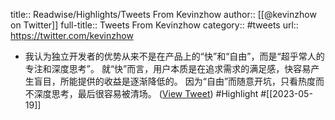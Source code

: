title:: Readwise/Highlights/Tweets From Kevinzhow
author:: [[@kevinzhow on Twitter]]
full-title:: Tweets From Kevinzhow
category:: #tweets
url:: https://twitter.com/kevinzhow
- 我认为独立开发者的优势从来不是在产品上的“快”和“自由”，而是“超乎常人的专注和深度思考”。
  就“快”而言，用户本质是在追求需求的满足感，快容易产生盲目，所能提供的收益是逐渐降低的。
  因为“自由”而随意开坑，只看热度而不深度思考，最后很容易被清场。 ([View Tweet](https://twitter.com/kevinzhow/status/1659457916871798785)) #Highlight #[[2023-05-19]]